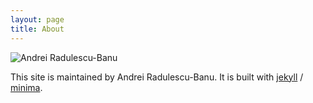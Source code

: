 ```yaml
---
layout: page
title: About
---
```


<div class="profile-container">
  <img src="../src/images/andrei_circle.png" alt="Andrei Radulescu-Banu" class="profile-image" />
</div>

This site is maintained by Andrei Radulescu-Banu. It is built with [jekyll](https://github.com/jekyll/jekyll) / [minima](https://github.com/jekyll/minima). 
